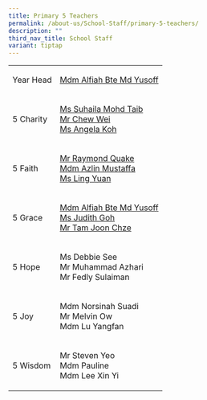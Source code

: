 ```yaml
---
title: Primary 5 Teachers
permalink: /about-us/School-Staff/primary-5-teachers/
description: ""
third_nav_title: School Staff
variant: tiptap
---
```

<table>
<tbody>
<tr>
<td rowspan="1" colspan="1">
<p>Year Head</p>
</td>
<td rowspan="1" colspan="1">
<p><a href="alfiah_md_yusoff@moe.edu.sg" rel="noopener noreferrer nofollow" target="_blank">Mdm Alfiah&nbsp;Bte Md Yusoff</a>
</p>
</td>
</tr>
<tr>
<td rowspan="1" colspan="1">
<p>5 Charity</p>
</td>
<td rowspan="1" colspan="1">
<p><a href="suhaila_mohd_taib@moe.edu.sg" rel="noopener noreferrer nofollow" target="_blank">Ms&nbsp;Suhaila&nbsp;Mohd Taib</a> 
<br><a href="chew_wei@moe.edu.sg" rel="noopener noreferrer nofollow" target="_blank">Mr Chew Wei</a> 
<br><a href="koh_minmin_angela@moe.edu.sg" rel="noopener noreferrer nofollow" target="_blank">Ms&nbsp;Angela&nbsp;Koh</a>
</p>
</td>
</tr>
<tr>
<td rowspan="1" colspan="1">
<p>5 Faith</p>
</td>
<td rowspan="1" colspan="1">
<p><a href="quake_kheok_meng_raymond@moe.edu.sg" rel="noopener noreferrer nofollow" target="_blank">Mr&nbsp;Raymond Quake</a> 
<br><a href="azlin_mustaffa@moe.edu.sg" rel="noopener noreferrer nofollow" target="_blank">Mdm&nbsp;Azlin&nbsp;Mustaffa</a> 
<br><a href="ling_yuan@moe.edu.sg" rel="noopener noreferrer nofollow" target="_blank">Ms Ling Yuan</a>
</p>
</td>
</tr>
<tr>
<td rowspan="1" colspan="1">
<p>5 Grace</p>
</td>
<td rowspan="1" colspan="1">
<p><a href="" rel="noopener noreferrer nofollow" target="_blank">Mdm&nbsp;Alfiah&nbsp;Bte Md Yusoff</a> 
<br><a href="goh_xue_ni_judith@moe.edu.sg" rel="noopener noreferrer nofollow" target="_blank">Ms&nbsp;Judith&nbsp;Goh</a> 
<br><a href="tam_joon_chze@moe.edu.sg" rel="noopener noreferrer nofollow" target="_blank">Mr&nbsp;Tam&nbsp;Joon Chze</a>
</p>
</td>
</tr>
<tr>
<td rowspan="1" colspan="1">
<p>5 Hope</p>
</td>
<td rowspan="1" colspan="1">
<p>Ms&nbsp;Debbie&nbsp;See
<br>Mr Muhammad&nbsp;Azhari
<br>Mr&nbsp;Fedly&nbsp;Sulaiman</p>
</td>
</tr>
<tr>
<td rowspan="1" colspan="1">
<p>5 Joy</p>
</td>
<td rowspan="1" colspan="1">
<p>Mdm&nbsp;Norsinah&nbsp;Suadi
<br>Mr&nbsp;Melvin&nbsp;Ow
<br>Mdm&nbsp;Lu Yangfan</p>
</td>
</tr>
<tr>
<td rowspan="1" colspan="1">
<p>5 Wisdom</p>
</td>
<td rowspan="1" colspan="1">
<p>Mr&nbsp;Steven Yeo
<br>Mdm Pauline
<br>Mdm Lee Xin Yi</p>
<p></p>
<p></p>
<p></p>
</td>
</tr>
</tbody>
</table>
<p></p>